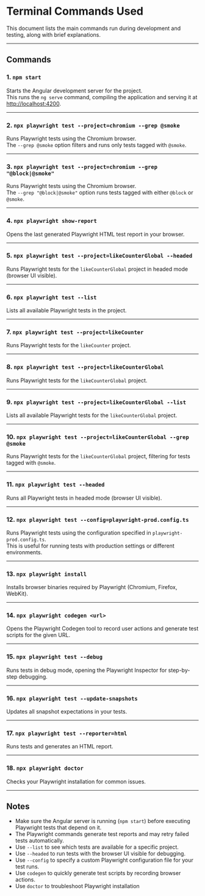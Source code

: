 # Terminal Commands Used

This document lists the main commands run during development and testing, along with brief explanations.

---

## Commands

### 1. `npm start`

Starts the Angular development server for the project.  
This runs the `ng serve` command, compiling the application and serving it at [http://localhost:4200](http://localhost:4200).

---

### 2. `npx playwright test --project=chromium --grep @smoke`

Runs Playwright tests using the Chromium browser.  
The `--grep @smoke` option filters and runs only tests tagged with `@smoke`.

---

### 3. `npx playwright test --project=chromium --grep "@block|@smoke"`

Runs Playwright tests using the Chromium browser.  
The `--grep "@block|@smoke"` option runs tests tagged with either `@block` or `@smoke`.

---

### 4. `npx playwright show-report`

Opens the last generated Playwright HTML test report in your browser.

---

### 5. `npx playwright test --project=likeCounterGlobal --headed`

Runs Playwright tests for the `likeCounterGlobal` project in headed mode (browser UI visible).

---

### 6. `npx playwright test --list`

Lists all available Playwright tests in the project.

---

### 7. `npx playwright test --project=likeCounter`

Runs Playwright tests for the `likeCounter` project.

---

### 8. `npx playwright test --project=likeCounterGlobal`

Runs Playwright tests for the `likeCounterGlobal` project.

---

### 9. `npx playwright test --project=likeCounterGlobal --list`

Lists all available Playwright tests for the `likeCounterGlobal` project.

---

### 10. `npx playwright test --project=likeCounterGlobal --grep @smoke`

Runs Playwright tests for the `likeCounterGlobal` project, filtering for tests tagged with `@smoke`.

---

### 11. `npx playwright test --headed`

Runs all Playwright tests in headed mode (browser UI visible).

---

### 12. `npx playwright test --config=playwright-prod.config.ts`

Runs Playwright tests using the configuration specified in `playwright-prod.config.ts`.  
This is useful for running tests with production settings or different environments.

---

### 13. `npx playwright install`

Installs browser binaries required by Playwright (Chromium, Firefox, WebKit).

---

### 14. `npx playwright codegen <url>`

Opens the Playwright Codegen tool to record user actions and generate test scripts for the given URL.

---

### 15. `npx playwright test --debug`

Runs tests in debug mode, opening the Playwright Inspector for step-by-step debugging.

---

### 16. `npx playwright test --update-snapshots`

Updates all snapshot expectations in your tests.

---

### 17. `npx playwright test --reporter=html`

Runs tests and generates an HTML report.

---

### 18. `npx playwright doctor`

Checks your Playwright installation for common issues.

---

## Notes

- Make sure the Angular server is running (`npm start`) before executing Playwright tests that depend on it.
- The Playwright commands generate test reports and may retry failed tests automatically.
- Use `--list` to see which tests are available for a specific project.
- Use `--headed` to run tests with the browser UI visible for debugging.
- Use `--config` to specify a custom Playwright configuration file for your test runs.
- Use `codegen` to quickly generate test scripts by recording browser actions.
- Use `doctor` to troubleshoot Playwright installation